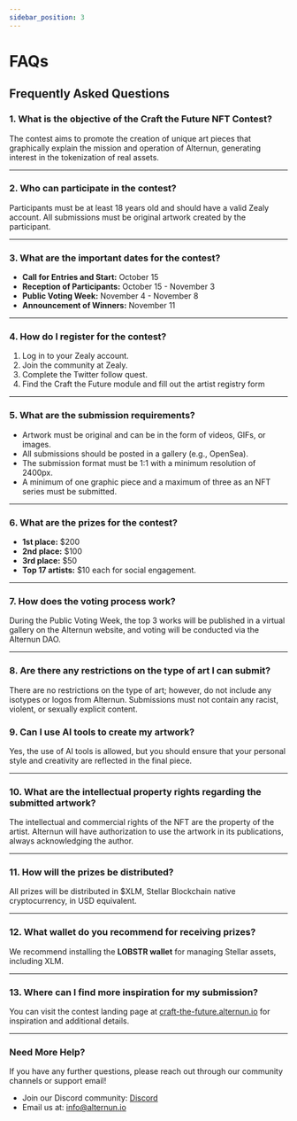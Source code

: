```yaml
---
sidebar_position: 3
---
```


# FAQs

## Frequently Asked Questions 

### 1. What is the objective of the Craft the Future NFT Contest?
The contest aims to promote the creation of unique art pieces that graphically explain the mission and operation of Alternun, generating interest in the tokenization of real assets.

---

### 2. Who can participate in the contest?
Participants must be at least 18 years old and should have a valid Zealy account. All submissions must be original artwork created by the participant.

---

### 3. What are the important dates for the contest?
- **Call for Entries and Start:** October 15
- **Reception of Participants:** October 15 - November 3
- **Public Voting Week:** November 4 - November 8
- **Announcement of Winners:** November 11

---

### 4. How do I register for the contest?
1. Log in to your Zealy account.
2. Join the community at Zealy.
3. Complete the Twitter follow quest.
4. Find the Craft the Future module and fill out the artist registry form
   
---

### 5. What are the submission requirements?
- Artwork must be original and can be in the form of videos, GIFs, or images.
- All submissions should be posted in a gallery (e.g., OpenSea).
- The submission format must be 1:1 with a minimum resolution of 2400px.
- A minimum of one graphic piece and a maximum of three as an NFT series must be submitted.

---
### 6. What are the prizes for the contest?
- **1st place:** $200
- **2nd place:** $100
- **3rd place:** $50
- **Top 17 artists:** $10 each for social engagement.

---

### 7. How does the voting process work?
During the Public Voting Week, the top 3 works will be published in a virtual gallery on the Alternun website, and voting will be conducted via the Alternun DAO.

---

### 8. Are there any restrictions on the type of art I can submit?
There are no restrictions on the type of art; however, do not include any isotypes or logos from Alternun. Submissions must not contain any racist, violent, or sexually explicit content.

### 9. Can I use AI tools to create my artwork?
Yes, the use of AI tools is allowed, but you should ensure that your personal style and creativity are reflected in the final piece.

---

### 10. What are the intellectual property rights regarding the submitted artwork?
The intellectual and commercial rights of the NFT are the property of the artist. Alternun will have authorization to use the artwork in its publications, always acknowledging the author.

---

### 11. How will the prizes be distributed?
All prizes will be distributed in $XLM, Stellar Blockchain native cryptocurrency, in USD equivalent.

---

### 12. What wallet do you recommend for receiving prizes?
We recommend installing the **LOBSTR wallet** for managing Stellar assets, including XLM.

---

### 13. Where can I find more inspiration for my submission?
You can visit the contest landing page at [craft-the-future.alternun.io](https://craft-the-future.alternun.io) for inspiration and additional details.

---

### Need More Help?
If you have any further questions, please reach out through our community channels or support email! 
- Join our Discord community: [Discord](https://discord.gg/E7e6w39H)
- Email us at: [info@alternun.io](mailto:info@alternun.io)
